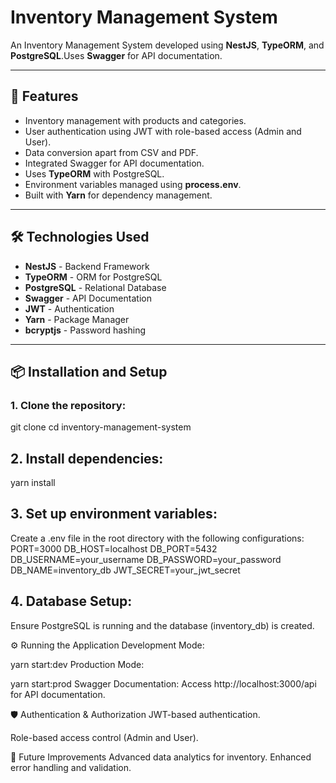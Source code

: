 # Inventory Management System

An Inventory Management System developed using **NestJS**, **TypeORM**, and **PostgreSQL**.Uses **Swagger** for API documentation.

---

## 🚀 Features
- Inventory management with products and categories.
- User authentication using JWT with role-based access (Admin and User).
- Data conversion apart from CSV and PDF.
- Integrated Swagger for API documentation.
- Uses **TypeORM** with PostgreSQL.
- Environment variables managed using **process.env**.
- Built with **Yarn** for dependency management.

---

## 🛠️ Technologies Used
- **NestJS** - Backend Framework
- **TypeORM** - ORM for PostgreSQL
- **PostgreSQL** - Relational Database
- **Swagger** - API Documentation
- **JWT** - Authentication
- **Yarn** - Package Manager
- **bcryptjs** - Password hashing

---

## 📦 Installation and Setup

### 1. Clone the repository:
git clone <repository-url>
cd inventory-management-system

## 2. Install dependencies:
yarn install

## 3. Set up environment variables:
Create a .env file in the root directory with the following configurations:
PORT=3000
DB_HOST=localhost
DB_PORT=5432
DB_USERNAME=your_username
DB_PASSWORD=your_password
DB_NAME=inventory_db
JWT_SECRET=your_jwt_secret

## 4. Database Setup:
Ensure PostgreSQL is running and the database (inventory_db) is created.

⚙️ Running the Application
Development Mode:

yarn start:dev
Production Mode:

yarn start:prod
Swagger Documentation:
Access http://localhost:3000/api for API documentation.

🛡️ Authentication & Authorization
JWT-based authentication.

Role-based access control (Admin and User).

🔧 Future Improvements
Advanced data analytics for inventory.
Enhanced error handling and validation.




